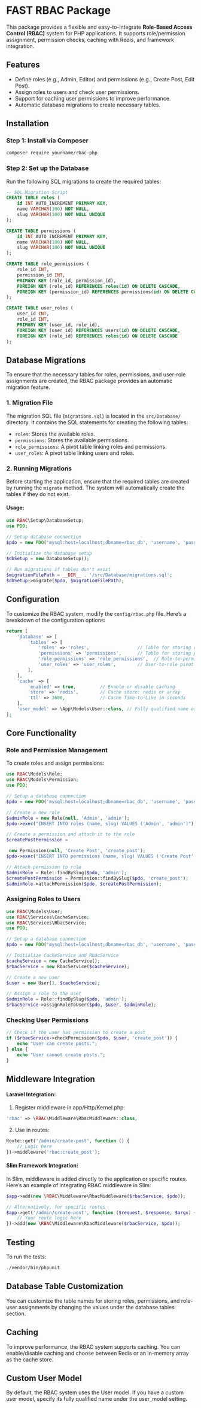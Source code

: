 # FAST RBAC Package

This package provides a flexible and easy-to-integrate **Role-Based Access Control (RBAC)** system for PHP applications. It supports role/permission assignment, permission checks, caching with Redis, and framework integration.

## Features

- Define roles (e.g., Admin, Editor) and permissions (e.g., Create Post, Edit Post).
- Assign roles to users and check user permissions.
- Support for caching user permissions to improve performance.
- Automatic database migrations to create necessary tables.

## Installation

### Step 1: Install via Composer

```bash
composer require yourname/rbac-php
```

### Step 2: Set up the Database
Run the following SQL migrations to create the required tables:

```SQL
-- SQL Migration Script
CREATE TABLE roles (
    id INT AUTO_INCREMENT PRIMARY KEY,
    name VARCHAR(100) NOT NULL,
    slug VARCHAR(100) NOT NULL UNIQUE
);

CREATE TABLE permissions (
    id INT AUTO_INCREMENT PRIMARY KEY,
    name VARCHAR(100) NOT NULL,
    slug VARCHAR(100) NOT NULL UNIQUE
);

CREATE TABLE role_permissions (
    role_id INT,
    permission_id INT,
    PRIMARY KEY (role_id, permission_id),
    FOREIGN KEY (role_id) REFERENCES roles(id) ON DELETE CASCADE,
    FOREIGN KEY (permission_id) REFERENCES permissions(id) ON DELETE CASCADE
);

CREATE TABLE user_roles (
    user_id INT,
    role_id INT,
    PRIMARY KEY (user_id, role_id),
    FOREIGN KEY (user_id) REFERENCES users(id) ON DELETE CASCADE,
    FOREIGN KEY (role_id) REFERENCES roles(id) ON DELETE CASCADE
);
```

## Database Migrations

To ensure that the necessary tables for roles, permissions, and user-role assignments are created, the RBAC package provides an automatic migration feature.

### 1. Migration File

The migration SQL file (`migrations.sql`) is located in the `src/Database/` directory. It contains the SQL statements for creating the following tables:

- `roles`: Stores the available roles.
- `permissions`: Stores the available permissions.
- `role_permissions`: A pivot table linking roles and permissions.
- `user_roles`: A pivot table linking users and roles.

### 2. Running Migrations

Before starting the application, ensure that the required tables are created by running the `migrate` method. The system will automatically create the tables if they do not exist.

#### Usage:

```php
use RBAC\Setup\DatabaseSetup;
use PDO;

// Setup database connection
$pdo = new PDO('mysql:host=localhost;dbname=rbac_db', 'username', 'password');

// Initialize the database setup
$dbSetup = new DatabaseSetup();

// Run migrations if tables don't exist
$migrationFilePath = __DIR__ . '/src/Database/migrations.sql';
$dbSetup->migrate($pdo, $migrationFilePath);
```

## Configuration

To customize the RBAC system, modify the `config/rbac.php` file. Here’s a breakdown of the configuration options:

```php
return [
    'database' => [
        'tables' => [
            'roles' => 'roles',                  // Table for storing roles
            'permissions' => 'permissions',      // Table for storing permissions
            'role_permissions' => 'role_permissions',  // Role-to-permission pivot table
            'user_roles' => 'user_roles',        // User-to-role pivot table
        ],
    ],
    'cache' => [
        'enabled' => true,         // Enable or disable caching
        'store' => 'redis',        // Cache store: redis or array
        'ttl' => 3600,             // Cache Time-to-Live in seconds
    ],
    'user_model' => \App\Models\User::class, // Fully qualified name of the user model
];
```

## Core Functionality

### Role and Permission Management

To create roles and assign permissions:

```php
use RBAC\Models\Role;
use RBAC\Models\Permission;
use PDO;

// Setup a database connection
$pdo = new PDO('mysql:host=localhost;dbname=rbac_db', 'username', 'password');

// Create a new role
$adminRole = new Role(null, 'Admin', 'admin');
$pdo->exec("INSERT INTO roles (name, slug) VALUES ('Admin', 'admin')");

// Create a permission and attach it to the role
$createPostPermission =

 new Permission(null, 'Create Post', 'create_post');
$pdo->exec("INSERT INTO permissions (name, slug) VALUES ('Create Post', 'create_post')");

// Attach permission to role
$adminRole = Role::findBySlug($pdo, 'admin');
$createPostPermission = Permission::findBySlug($pdo, 'create_post');
$adminRole->attachPermission($pdo, $createPostPermission);
```

### Assigning Roles to Users

```php
use RBAC\Models\User;
use RBAC\Services\CacheService;
use RBAC\Services\RbacService;
use PDO;

// Setup a database connection
$pdo = new PDO('mysql:host=localhost;dbname=rbac_db', 'username', 'password');

// Initialize CacheService and RbacService
$cacheService = new CacheService();
$rbacService = new RbacService($cacheService);

// Create a new user
$user = new User(1, $cacheService);

// Assign a role to the user
$adminRole = Role::findBySlug($pdo, 'admin');
$rbacService->assignRoleToUser($pdo, $user, $adminRole);
```

### Checking User Permissions

```php
// Check if the user has permission to create a post
if ($rbacService->checkPermission($pdo, $user, 'create_post')) {
    echo "User can create posts.";
} else {
    echo "User cannot create posts.";
}
```

## Middleware Integration
#### Laravel Integration:
1. Register middleware in app/Http/Kernel.php:

```php
'rbac' => \RBAC\Middleware\RbacMiddleware::class,
```
2. Use in routes:
```php
Route::get('/admin/create-post', function () {
    // Logic here
})->middleware('rbac:create_post');
```

#### Slim Framework Integration:
In Slim, middleware is added directly to the application or specific routes. Here’s an example of integrating RBAC middleware in Slim:

```php
$app->add(new \RBAC\Middleware\RbacMiddleware($rbacService, $pdo));

// Alternatively, for specific routes
$app->get('/admin/create-post', function ($request, $response, $args) {
    // Your route logic here
})->add(new \RBAC\Middleware\RbacMiddleware($rbacService, $pdo));
```

## Testing

To run the tests:

```bash
./vendor/bin/phpunit
```


## Database Table Customization
You can customize the table names for storing roles, permissions, and role-user assignments by changing the values under the database.tables section.

## Caching
To improve performance, the RBAC system supports caching. You can enable/disable caching and choose between Redis or an in-memory array as the cache store.

## Custom User Model
By default, the RBAC system uses the User model. If you have a custom user model, specify its fully qualified name under the user_model setting.
